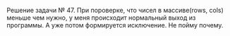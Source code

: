  Решение задачи № 47. При пороверке, что чисел в массиве(rows, cols) меньше чем нужно, у меня происходит нормальный выход из программы. 
 А уже потом формируется исключение. Не пойму почему.
